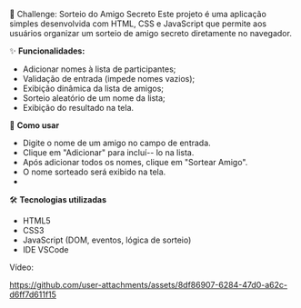 🎁 Challenge: Sorteio do Amigo Secreto
Este projeto é uma aplicação simples desenvolvida com HTML, CSS e JavaScript que permite aos usuários organizar um sorteio de amigo secreto diretamente no navegador.

✨ **Funcionalidades:**
- Adicionar nomes à lista de participantes;
- Validação de entrada (impede nomes vazios);
- Exibição dinâmica da lista de amigos;
- Sorteio aleatório de um nome da lista;
- Exibição do resultado na tela.
  
🚀 **Como usar**
- Digite o nome de um amigo no campo de entrada.
- Clique em "Adicionar" para incluí-- lo na lista.
- Após adicionar todos os nomes, clique em "Sortear Amigo".
- O nome sorteado será exibido na tela.
- 
🛠️ **Tecnologias utilizadas**
- HTML5
- CSS3
- JavaScript (DOM, eventos, lógica de sorteio)
- IDE VSCode

Vídeo:

https://github.com/user-attachments/assets/8df86907-6284-47d0-a62c-d6ff7d611f15


